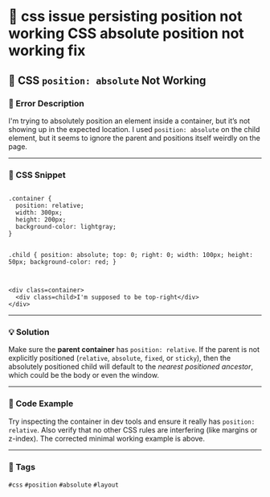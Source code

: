# 🐞 css issue persisting position not working CSS absolute position not working fix

<h2>🐞 CSS <code>position: absolute</code> Not Working</h2>

<h3>📛 Error Description</h3>
<p>
  I'm trying to absolutely position an element inside a container, but it’s not showing up in the expected location.
  I used <code>position: absolute</code> on the child element, but it seems to ignore the parent and positions itself
  weirdly on the page.
</p>

<hr />

<h3>📄 CSS Snippet</h3>
<pre><code>
.container {
  position: relative;
  width: 300px;
  height: 200px;
  background-color: lightgray;
}

.child {
  position: absolute;
  top: 0;
  right: 0;
  width: 100px;
  height: 50px;
  background-color: red;
}
</code></pre>

<pre><code>
&lt;div class=container&gt;
  &lt;div class=child&gt;I'm supposed to be top-right&lt;/div&gt;
&lt;/div&gt;
</code></pre>

<hr />

<h3>💡 Solution</h3>
<p>
  Make sure the <strong>parent container</strong> has <code>position: relative</code>. If the parent is not explicitly
  positioned (<code>relative</code>, <code>absolute</code>, <code>fixed</code>, or <code>sticky</code>), then the
  absolutely positioned child will default to the <em>nearest positioned ancestor</em>, which could be the body or even
  the window.
</p>

<hr />

<h3>🧪 Code Example</h3>
<p>
  Try inspecting the container in dev tools and ensure it really has <code>position: relative</code>. Also verify that no
  other CSS rules are interfering (like margins or z-index). The corrected minimal working example is above.
</p>

<hr />

<h3>🔖 Tags</h3>
<code>#css</code> <code>#position</code> <code>#absolute</code> <code>#layout</code>
